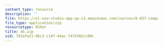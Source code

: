 ```yaml
---
content_type: resource
description: ''
file: https://ol-ocw-studio-app-qa.s3.amazonaws.com/courses/6-837-computer-graphics-fall-2012/7d3afe219bc2c14f44acf474382cc09c_a5.zip
file_type: application/zip
resourcetype: Other
title: a5.zip
uid: 7d3afe21-9bc2-c14f-44ac-f474382cc09c
---
```

